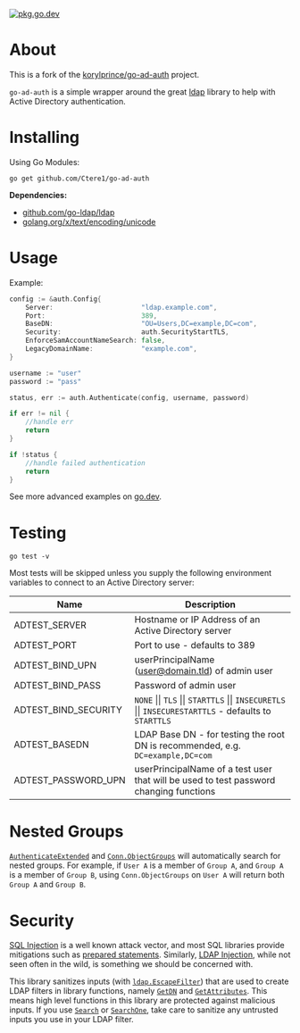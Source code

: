[![pkg.go.dev](https://img.shields.io/badge/go.dev-reference-007d9c?logo=go&logoColor=white&style=flat-square)](https://pkg.go.dev/github.com/Ctere1/go-ad-auth)

# About

This is a fork of the [korylprince/go-ad-auth](https://github.com/korylprince/go-ad-auth) project.  

`go-ad-auth` is a simple wrapper around the great [ldap](https://github.com/go-ldap/ldap) library to help with Active Directory authentication.

# Installing

Using Go Modules:

`go get github.com/Ctere1/go-ad-auth`

**Dependencies:**

* [github.com/go-ldap/ldap](https://github.com/go-ldap/ldap)
* [golang.org/x/text/encoding/unicode](https://pkg.go.dev/golang.org/x/text/encoding/unicode)


# Usage

Example:

```go
config := &auth.Config{
  	Server:                      "ldap.example.com",
	Port:                        389,
	BaseDN:                      "OU=Users,DC=example,DC=com",
	Security:                    auth.SecurityStartTLS,
	EnforceSamAccountNameSearch: false,
	LegacyDomainName:            "example.com",
}

username := "user"
password := "pass"

status, err := auth.Authenticate(config, username, password)

if err != nil {
    //handle err
    return
}

if !status {
    //handle failed authentication
    return
}
```

See more advanced examples on [go.dev](https://pkg.go.dev/github.com/Ctere1/go-ad-auth?tab=doc#pkg-examples).

# Testing

`go test -v`

Most tests will be skipped unless you supply the following environment variables to connect to an Active Directory server:

| Name                 | Description                                                                                           |
| -------------------- | ----------------------------------------------------------------------------------------------------- |
| ADTEST_SERVER        | Hostname or IP Address of an Active Directory server                                                  |
| ADTEST_PORT          | Port to use - defaults to 389                                                                         |
| ADTEST_BIND_UPN      | userPrincipalName (user@domain.tld) of admin user                                                     |
| ADTEST_BIND_PASS     | Password of admin user                                                                                |
| ADTEST_BIND_SECURITY | `NONE` \|\| `TLS` \|\| `STARTTLS` \|\| `INSECURETLS` \|\| `INSECURESTARTTLS` - defaults to `STARTTLS` |
| ADTEST_BASEDN        | LDAP Base DN - for testing the root DN is recommended, e.g. `DC=example,DC=com`                       |
| ADTEST_PASSWORD_UPN  | userPrincipalName of a test user that will be used to test password changing functions                |

# Nested Groups

[`AuthenticateExtended`](https://pkg.go.dev/github.com/Ctere1/go-ad-auth?tab=doc#AuthenticateExtended) and [`Conn.ObjectGroups`](https://pkg.go.dev/github.com/Ctere1/go-ad-auth?tab=doc#Conn.ObjectGroups) will automatically search for nested groups. For example, if `User A` is a member of `Group A`, and `Group A` is a member of `Group B`, using `Conn.ObjectGroups` on `User A` will return both `Group A` and `Group B`.

# Security

[SQL Injection](https://en.wikipedia.org/wiki/SQL_injection) is a well known attack vector, and most SQL libraries provide mitigations such as [prepared statements](https://en.wikipedia.org/wiki/Prepared_statement). Similarly, [LDAP Injection](https://www.owasp.org/index.php/Testing_for_LDAP_Injection_\(OTG-INPVAL-006\)), while not seen often in the wild, is something we should be concerned with.

This library sanitizes inputs (with [`ldap.EscapeFilter`](https://pkg.go.dev/github.com/go-ldap/ldap/v3?tab=doc#EscapeFilter)) that are used to create LDAP filters in library functions, namely [`GetDN`](https://pkg.go.dev/github.com/Ctere1/go-ad-auth#Conn.GetDN) and [`GetAttributes`](https://pkg.go.dev/github.com/Ctere1/go-ad-auth#Conn.GetAttributes). This means high level functions in this library are protected against malicious inputs. If you use [`Search`](https://pkg.go.dev/github.com/Ctere1/go-ad-auth#Conn.Search) or [`SearchOne`](https://pkg.go.dev/github.com/Ctere1/go-ad-auth#Conn.SearchOne), take care to sanitize any untrusted inputs you use in your LDAP filter.